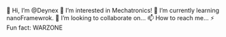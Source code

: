 👋 Hi, I’m @Deynex
👀 I’m interested in Mechatronics!
🌱 I’m currently learning nanoFramewrok.
💞️ I’m looking to collaborate on...
📫 How to reach me...
⚡ Fun fact: WARZONE

<!---
Deynex/Deynex is a ✨ special ✨ repository because its `README.md` (this file) appears on your GitHub profile.
You can click the Preview link to take a look at your changes.
--->
